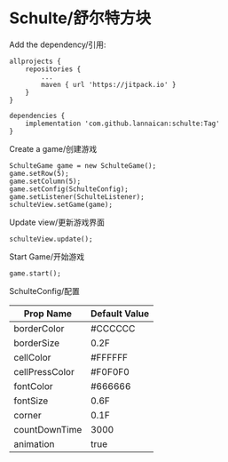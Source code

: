 # Schulte/舒尔特方块

Add the dependency/引用:

```
allprojects {
    repositories {
        ...
        maven { url 'https://jitpack.io' }
    }
}

dependencies {
    implementation 'com.github.lannaican:schulte:Tag'
}
```

Create a game/创建游戏
```
SchulteGame game = new SchulteGame();
game.setRow(5);
game.setColumn(5);
game.setConfig(SchulteConfig);
game.setListener(SchulteListener);
schulteView.setGame(game);
```

Update view/更新游戏界面
```
schulteView.update();
```

Start Game/开始游戏
```
game.start();
```

SchulteConfig/配置

| Prop Name | Default Value |
| ----  | ---- |
| borderColor | #CCCCCC |
| borderSize | 0.2F |
| cellColor | #FFFFFF |
| cellPressColor | #F0F0F0 |
| fontColor | #666666 |
| fontSize | 0.6F |
| corner | 0.1F |
| countDownTime | 3000 |
| animation | true |

